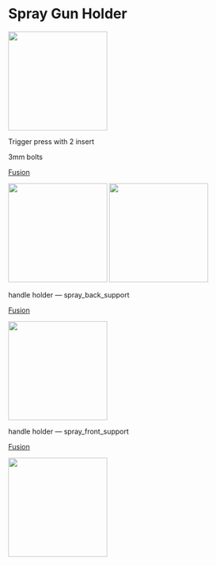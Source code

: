 # Spray Gun Holder

<img src="https://i.imgur.com/Dsu4iA6.jpg" width="200">

Trigger press with 2 insert

3mm bolts

[Fusion](https://a360.co/2qdF6o9)

<img src="https://imgur.com/AeDLb5b/jpg" width="200">

<img src="https://imgur.com/PLCjnaO.jpg" width="200">

handle holder — spray_back_support

[Fusion](https://a360.co/32H2Jmt)

<img src="https://imgur.com/gK6uO00.jpg" width="200">

handle holder — spray_front_support

[Fusion](https://a360.co/2NJBYti)

<img src="https://imgur.com/bFa2jcc.jpg" width="200">
